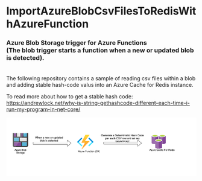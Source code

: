 # ImportAzureBlobCsvFilesToRedisWithAzureFunction


### Azure Blob Storage trigger for Azure Functions <br> (The blob trigger starts a function when a new or updated blob is detected). <br> <br>
The following repository contains a sample of reading csv files within a blob and adding stable hash-code valus into an Azure Cache for Redis instance.

To read more about how to get a stable hash code: <br>
https://andrewlock.net/why-is-string-gethashcode-different-each-time-i-run-my-program-in-net-core/

![alt text](https://github.com/pazinio/CSVToRedisBlobTrigger/blob/main/img.png?raw=true)


 
 
 
 
